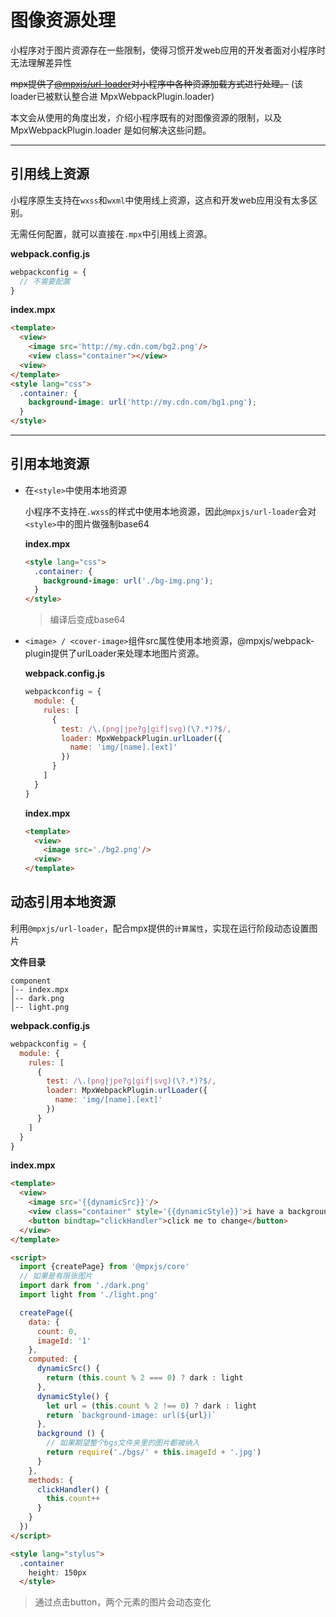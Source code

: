 # 图像资源处理

小程序对于图片资源存在一些限制，使得习惯开发web应用的开发者面对小程序时无法理解差异性

~~mpx提供了[@mpxjs/url-loader](/compilationEnhance/index.md#mpxjsurl-loader)对小程序中各种资源加载方式进行处理。~~ (该loader已被默认整合进 MpxWebpackPlugin.loader)

本文会从使用的角度出发，介绍小程序既有的对图像资源的限制，以及 MpxWebpackPlugin.loader 是如何解决这些问题。

----
## 引用线上资源

小程序原生支持在`wxss`和`wxml`中使用线上资源，这点和开发web应用没有太多区别。

无需任何配置，就可以直接在`.mpx`中引用线上资源。

**webpack.config.js**
```js
webpackconfig = {
  // 不需要配置
}
```

**index.mpx**
```html
<template>
  <view>
    <image src='http://my.cdn.com/bg2.png'/>
    <view class="container"></view>
  <view>
</template>
<style lang="css">
  .container: {
    background-image: url('http://my.cdn.com/bg1.png');
  }
</style>
```

----
## 引用本地资源

* 在`<style>`中使用本地资源

  小程序不支持在`.wxss`的样式中使用本地资源，因此`@mpxjs/url-loader`会对`<style>`中的图片做强制base64

  **index.mpx**
  ```html
  <style lang="css">
    .container: {
      background-image: url('./bg-img.png');
    }
  </style>
  ```
  > 编译后变成base64

* `<image> / <cover-image>`组件src属性使用本地资源，@mpxjs/webpack-plugin提供了urlLoader来处理本地图片资源。
  
  **webpack.config.js**
  ```js
  webpackconfig = {
    module: {
      rules: [
        {
          test: /\.(png|jpe?g|gif|svg)(\?.*)?$/,
          loader: MpxWebpackPlugin.urlLoader({
            name: 'img/[name].[ext]'
          })
        }
      ]
    }
  }
  ```

   **index.mpx**
  ```html
  <template>
    <view>
      <image src='./bg2.png'/>
    <view>
  </template>
  ```

## 动态引用本地资源
利用`@mpxjs/url-loader`，配合mpx提供的`计算属性`，实现在运行阶段动态设置图片 

**文件目录**
  ```
  component
  │-- index.mpx 
  │-- dark.png    
  │-- light.png    
  ```

**webpack.config.js**
```js
webpackconfig = {
  module: {
    rules: [
      {
        test: /\.(png|jpe?g|gif|svg)(\?.*)?$/,
        loader: MpxWebpackPlugin.urlLoader({
          name: 'img/[name].[ext]'
        })
      }
    ]
  }
}
```

**index.mpx**
```html
<template>
  <view>
    <image src='{{dynamicSrc}}'/>
    <view class="container" style='{{dynamicStyle}}'>i have a background image</view>
    <button bindtap="clickHandler">click me to change</button>
  </view>
</template>

<script>
  import {createPage} from '@mpxjs/core'
  // 如果是有限张图片
  import dark from './dark.png'
  import light from './light.png'

  createPage({
    data: {
      count: 0,
      imageId: '1'
    },
    computed: {
      dynamicSrc() {
        return (this.count % 2 === 0) ? dark : light
      },
      dynamicStyle() {
        let url = (this.count % 2 !== 0) ? dark : light
        return `background-image: url(${url})`
      },
      background () {
        // 如果期望整个bgs文件夹里的图片都被纳入
        return require('./bgs/' + this.imageId + '.jpg')
      }
    },
    methods: {
      clickHandler() {
        this.count++
      }
    }
  })
</script>

<style lang="stylus">
  .container
    height: 150px
  </style>
```

> 通过点击button，两个元素的图片会动态变化 
